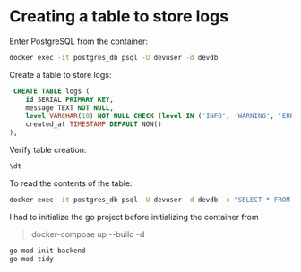 # Creating a table to store logs

Enter PostgreSQL from the container:

```sh
docker exec -it postgres_db psql -U devuser -d devdb
```

Create a table to store logs:
```sql
 CREATE TABLE logs (
    id SERIAL PRIMARY KEY,
    message TEXT NOT NULL,
    level VARCHAR(10) NOT NULL CHECK (level IN ('INFO', 'WARNING', 'ERROR')),
    created_at TIMESTAMP DEFAULT NOW()
);
```

Verify table creation:
```sql
\dt
```

To read the contents of the table:
```sh
docker exec -it postgres_db psql -U devuser -d devdb -c "SELECT * FROM logs;"
```

I had to initialize the go project before initializing the container from
> docker-compose up --build -d
```sh
go mod init backend
go mod tidy
```